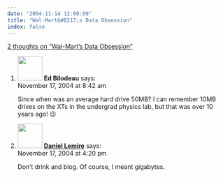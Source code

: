 ```yaml
---
date: "2004-11-14 12:00:00"
title: "Wal-Mart&#8217;s Data Obsession"
index: false
---
```


[2 thoughts on &ldquo;Wal-Mart&#8217;s Data Obsession&rdquo;](/lemire/blog/2004/11-14-wal-marts-data-obsession)

<ol class="comment-list">
<li id="comment-396" class="comment even thread-even depth-1">
<div class="comment-author vcard">
<img alt src="https://secure.gravatar.com/avatar/6bc8bb715efb15c4eb108391bb7c1f10?s=56&#038;d=mm&#038;r=g" srcset="https://secure.gravatar.com/avatar/6bc8bb715efb15c4eb108391bb7c1f10?s=112&#038;d=mm&#038;r=g 2x" class="avatar avatar-56 photo" height="56" width="56" decoding="async" /> <b class="fn">Ed Bilodeau</b> <span class="says">says:</span> </div>
<div class="comment-metadata"><time datetime="2004-11-17T08:42:51+00:00">November 17, 2004 at 8:42 am</time></a> </div>
<div class="comment-content">
<p>Since when was an average hard drive 50MB? I can remember 10MB drives on the XTs in the undergrad physics lab, but that was over 10 years ago! 😉</p>
</div>
</li>
<li id="comment-397" class="comment odd alt thread-odd thread-alt depth-1">
<div class="comment-author vcard">
<img alt src="https://secure.gravatar.com/avatar/?s=56&#038;d=mm&#038;r=g" srcset="https://secure.gravatar.com/avatar/?s=112&#038;d=mm&#038;r=g 2x" class="avatar avatar-56 photo avatar-default" height="56" width="56" decoding="async" /> <b class="fn"><a href="https://lemire.me/blog/" class="url" rel="ugc">Daniel Lemire</a></b> <span class="says">says:</span> </div>
<div class="comment-metadata"><time datetime="2004-11-17T16:20:38+00:00">November 17, 2004 at 4:20 pm</time></a> </div>
<div class="comment-content">
<p>Don&rsquo;t drink and blog. Of course, I meant gigabytes.</p>
</div>
</li>
</ol>
